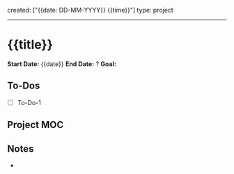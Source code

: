 

created: ["{{date: DD-MM-YYYY}} {{time}}"]
type: project

---

# {{title}}
**Start Date:** {{date}}
**End Date:** ?
**Goal:** 

## To-Dos
- [ ] To-Do-1

## Project MOC


## Notes
- 